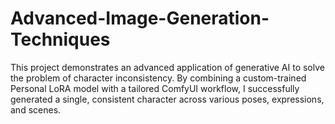 # Advanced-Image-Generation-Techniques
This project demonstrates an advanced application of generative AI to solve the problem of character inconsistency. By combining a custom-trained Personal LoRA model with a tailored ComfyUI workflow, I successfully generated a single, consistent character across various poses, expressions, and scenes. 
